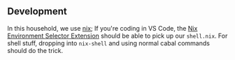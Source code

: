 ## Development

In this household, we use [nix](nixos.org); If you're coding in VS Code, 
the [Nix Environment Selector Extension](https://marketplace.visualstudio.com/items?itemName=arrterian.nix-env-selector)
should be able to pick up our `shell.nix`. For shell stuff, dropping into `nix-shell` and using normal cabal commands should
do the trick.
